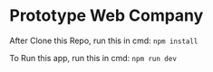 # Prototype Web Company
After Clone this Repo, run this in cmd:
`npm install`

To Run this app, run this in cmd:
`npm run dev`

